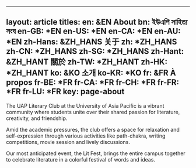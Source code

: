 ------
layout: article
titles:
  en: &EN About
  bn: ইউএপি সাহিত্য সংঘ
  en-GB: *EN
  en-US: *EN
  en-CA: *EN
  en-AU: *EN
  zh-Hans: &ZH_HANS 关于
  zh: *ZH_HANS
  zh-CN: *ZH_HANS
  zh-SG: *ZH_HANS
  zh-Hant: &ZH_HANT 關於
  zh-TW: *ZH_HANT
  zh-HK: *ZH_HANT
  ko: &KO 소개
  ko-KR: *KO
  fr: &FR À propos
  fr-BE: *FR
  fr-CA: *FR
  fr-CH: *FR
  fr-FR: *FR
  fr-LU: *FR
key: page-about
---

The UAP Literary Club at the University of Asia Pacific is a vibrant community where students unite over their shared passion for literature, creativity, and friendship.

Amid the academic pressures, the club offers a space for relaxation and self-expression through various activities like path-chakra, writing competitions, movie session and lively discussions.

Our most anticipated event, the Lit Fest, brings the entire campus together to celebrate literature in a colorful festival of words and ideas.
